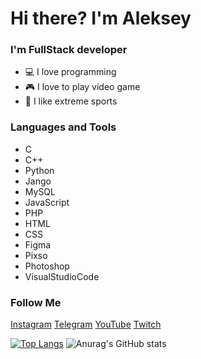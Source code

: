 # Hi there? I'm Aleksey

### I'm FullStack developer
- 💻 I love programming
- 🎮 I love to play video game
- 👺 I like extreme sports

### Languages and Tools
- C
- C++
- Python
- Jango
- MySQL
- JavaScript
- PHP
- HTML
- CSS
- Figma
- Pixso
- Photoshop
- VisualStudioCode

### Follow Me
[Instagram]()
[Telegram]()
[YouTube]()
[Twitch]()

[![Top Langs](https://github-readme-stats.vercel.app/api/top-langs/?username=anuraghazra&layout=compact)](https://github.com/anuraghazra/github-readme-stats)
![Anurag's GitHub stats](https://github-readme-stats.vercel.app/api?username=anuraghazra&show_icons=true&theme=radical)
